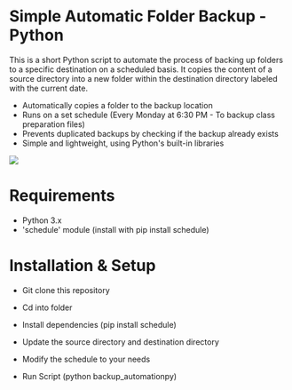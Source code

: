 # Simple Automatic Folder Backup - Python

This is a short Python script to automate the process of backing up folders to a specific destination on a scheduled basis. It copies the content of a source directory into a new folder within the destination directory labeled with the current date.

- Automatically copies a folder to the backup location
- Runs on a set schedule (Every Monday at 6:30 PM - To backup class preparation files)
- Prevents duplicated backups by checking if the backup already exists
- Simple and lightweight, using Python's built-in libraries

<div>
    <a href="https://www.loom.com/share/0342fbb37d1446b78fd3d19014171f26"></a>
    <a href="https://www.loom.com/share/0342fbb37d1446b78fd3d19014171f26">
      <img style="max-width:300px;" src="https://cdn.loom.com/sessions/thumbnails/0342fbb37d1446b78fd3d19014171f26-cc1d939299971b93-full-play.gif">
    </a>
  </div>


# Requirements
- Python 3.x
- 'schedule' module (install with pip install schedule)

# Installation & Setup
- Git clone this repository
- Cd into folder
- Install dependencies (pip install schedule)
- Update the source directory and destination directory
- Modify the schedule to your needs

- Run Script (python backup_automationpy)

